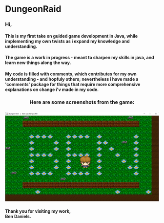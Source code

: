 # DungeonRaid
### Hi, 
#### This is my first take on guided game development in Java, while implementing my own twists as i expand my knowledge and understanding.
#### The game is a work in progress - meant to sharpen my skills in java, and learn new things along the way.
#### My code is filled with comments, which contributes for my own understanding - and hopfuly others; nevertheless i have made a 'comments' package for things that require more comprehensive explanations on change i'v made in my code.
<h3 align="center">Here are some screenshots from the game:<h3/>

<p align="center">
  <img src="front.png" width="650" title="hover text">
</p>

<h4> Thank you for visiting my work,<br/>
Ben Daniels.<h4/>
